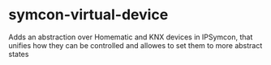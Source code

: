 # symcon-virtual-device
Adds an abstraction over Homematic and KNX devices in IPSymcon, that unifies how they can be controlled and allowes to set them to more abstract states
